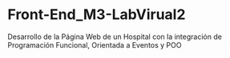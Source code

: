 # Front-End_M3-LabVirual2
Desarrollo de la Página Web de un Hospital con la integración de Programación Funcional, Orientada a Eventos y POO
